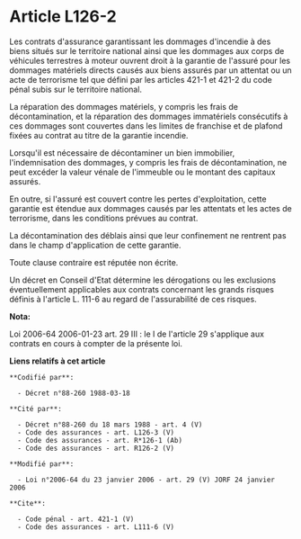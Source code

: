# Article L126-2

Les contrats d'assurance garantissant les dommages d'incendie à des biens situés sur le territoire national ainsi que les
dommages aux corps de véhicules terrestres à moteur ouvrent droit à la garantie de l'assuré pour les dommages matériels
directs causés aux biens assurés par un attentat ou un acte de terrorisme tel que défini par les articles 421-1 et 421-2 du
code pénal subis sur le territoire national. 

La réparation des dommages matériels, y compris les frais de décontamination, et la réparation des dommages immatériels
consécutifs à ces dommages sont couvertes dans les limites de franchise et de plafond fixées au contrat au titre de la
garantie incendie. 

Lorsqu'il est nécessaire de décontaminer un bien immobilier, l'indemnisation des dommages, y compris les frais de
décontamination, ne peut excéder la valeur vénale de l'immeuble ou le montant des capitaux assurés. 

En outre, si l'assuré est couvert contre les pertes d'exploitation, cette garantie est étendue aux dommages causés par les
attentats et les actes de terrorisme, dans les conditions prévues au contrat. 

La décontamination des déblais ainsi que leur confinement ne rentrent pas dans le champ d'application de cette garantie. 

Toute clause contraire est réputée non écrite. 

Un décret en Conseil d'Etat détermine les dérogations ou les exclusions éventuellement applicables aux contrats concernant
les grands risques définis à l'article L. 111-6 au regard de l'assurabilité de ces risques.

**Nota:**

Loi 2006-64 2006-01-23 art. 29 III : le I de l'article 29 s'applique aux contrats en cours à compter de la présente loi.

**Liens relatifs à cet article**

	**Codifié par**:

	  - Décret n°88-260 1988-03-18

	**Cité par**:

	  - Décret n°88-260 du 18 mars 1988 - art. 4 (V)
	  - Code des assurances - art. L126-3 (V)
	  - Code des assurances - art. R*126-1 (Ab)
	  - Code des assurances - art. R126-2 (V)

	**Modifié par**:

	  - Loi n°2006-64 du 23 janvier 2006 - art. 29 (V) JORF 24 janvier 2006

	**Cite**:

	  - Code pénal - art. 421-1 (V)
	  - Code des assurances - art. L111-6 (V)
